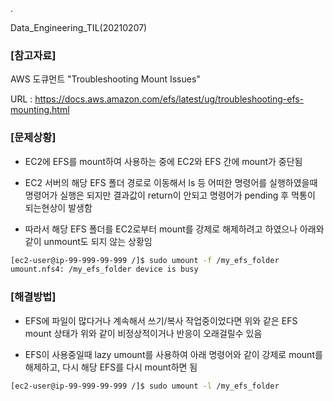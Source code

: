 .

Data_Engineering_TIL(20210207)

### [참고자료]

AWS 도큐먼트 "Troubleshooting Mount Issues"

URL : https://docs.aws.amazon.com/efs/latest/ug/troubleshooting-efs-mounting.html

### [문제상황]

- EC2에 EFS를 mount하여 사용하는 중에 EC2와 EFS 간에 mount가 중단됨


- EC2 서버의 해당 EFS 폴더 경로로 이동해서 ls 등 어떠한 명령어를 실행하였을때 명령어가 실행은 되지만 결과값이 return이 안되고 명령어가 pending 후 먹통이 되는현상이 발생함


- 따라서 해당 EFS 폴더를 EC2로부터 mount를 강제로 해제하려고 하였으나 아래와 같이 unmount도 되지 않는 상황임

```bash
[ec2-user@ip-99-999-99-999 /]$ sudo umount -f /my_efs_folder
umount.nfs4: /my_efs_folder device is busy
```

### [해결방법]

- EFS에 파일이 많다거나 계속해서 쓰기/복사 작업중이었다면 위와 같은 EFS mount 상태가 위와 같이 비정상적이거나 반응이 오래걸릴수 있음

- EFS이 사용중일때 lazy umount를 사용하여 아래 명령어와 같이 강제로 mount를 해제하고, 다시 해당 EFS를 다시 mount하면 됨

```bash
[ec2-user@ip-99-999-99-999 /]$ sudo umount -l /my_efs_folder
```